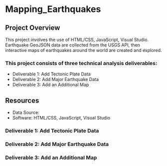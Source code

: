 # Mapping_Earthquakes

## Project Overview
This project involves the use of HTML/CSS, JavaScript, Visual Studio. Earthquake GeoJSON data are collected from the USGS API, then interactive maps of earthquakes around the world are created and explored.

### This project consists of three technical analysis deliverables:
- Deliverable 1: Add Tectonic Plate Data
- Deliverable 2: Add Major Earthquake Data
- Deliverable 3: Add an Additional Map

## Resources
- Data Source:
- Software: HTML/CSS, JavaScript, Visual Studio


### Deliverable 1: Add Tectonic Plate Data



### Deliverable 2: Add Major Earthquake Data



### Deliverable 3: Add an Additional Map


